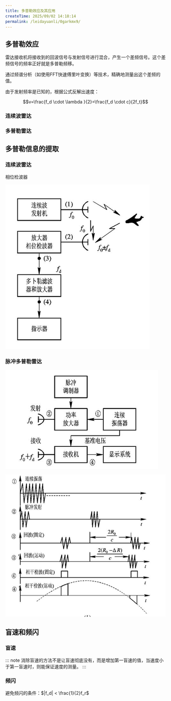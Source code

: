 ```yaml
---
title: 多普勒效应及其应用
createTime: 2025/09/02 14:18:14
permalink: /leidayuanli/0garkmx9/
---
```

## **多普勒效应**

雷达接收机将接收到的回波信号与发射信号进行混合，产生一个差频信号。这个差频信号的频率正好就是多普勒频移。

通过频谱分析（如使用FFT快速傅里叶变换）等技术，精确地测量出这个差频的值。

由于发射频率是已知的，根据公式反解出速度：

$$v=\frac{f_d \cdot \lambda }{2}=\frac{f_d \cdot c}{2f_t}$$

### **连续波雷达**


### **多普勒雷达**

## **多普勒信息的提取**

### **连续波雷达**
相位检波器

![连续波多普勒测频](picture/连续波多普勒测频.jpg)

### **脉冲多普勒雷达**

![脉冲多普勒雷达测频](picture/脉冲多普勒雷达测频.jpg)

![脉冲多普勒信号示意图](picture/脉冲多普勒信号示意图.jpg)

## **盲速和频闪**

### **盲速**

::: note 
消除盲速的方法不是让盲速彻底没有，而是增加第一盲速的值，当速度小于第一盲速时，则能保证速度的测量。
::: 


### **频闪**

避免频闪的条件：$|f_d| < \frac{1}{2}f_r$